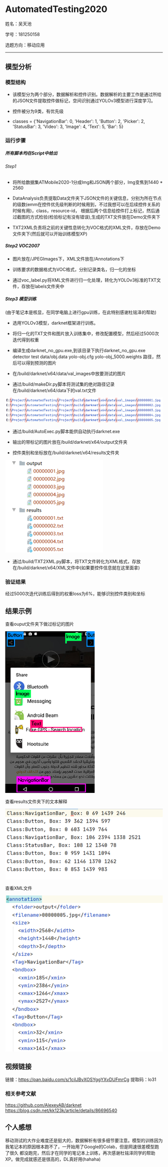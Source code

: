 # AutomatedTesting2020

姓名：吴天池

学号：181250158

选题方向：移动应用

***





## 模型分析

### 模型结构

- 该模型分为两个部分，数据解析和控件识别。数据解析的主要工作是通过所给的JSON文件提取控件做标记，空间识别通过YOLOv3模型进行深度学习。

- 控件被分为9类，有优先级

- classes = {'NavigationBar': 0, 'Header': 1, 'Button': 2, 'Picker': 2, 'StatusBar': 3, 'Video': 3, 'Image': 4,
            'Text': 5, 'Bar': 5}

### 运行步骤

##### 所有脚本均在Script中给出

###### Step1

- 将所给数据集ATMobile2020-1分成Img和JSON两个部分，Img变焦到1440 * 2560

- DataAnalysis负责提取Data文件夹下JSON文件的关键信息，分别为所在节点的级数(emm在控件优先级判断的时候用到，不过我想可以在后续控件关系的时候有用)，class，resource-id，
  根据后两个信息给控件打上标记，然后通过截图的方式检验(检验标记有没有错误),生成的TXT文件放在Demo文件夹下

- TXT2XML负责将之前的关键性息转化为VOC格式的XML文件，存放在Demo文件夹下(然后就可以开始训练模型XP)

##### Step2 VOC2007

- 图片放在/JPEGImages下，XML文件放在/Annotations下

- 训练要求的数据格式为VOC格式，分别记录类名，归一化的坐标

- 通过voc_label.py将XML文件进行归一化处理，转化为YOLOv3标准的TXT文件，存放在labels文件夹中

##### Step3 模型训练
(由于笔记本是核显，在同学电脑上进行gpu训练，在此特别感谢杜铭泽的帮助)

- 选用YOLOv3模型，darknet框架进行训练。

- 将归一化的TXT文件和图片放入训练集中，修改配置模型，然后经过5000次迭代得到权重

- 编译生成darknet_no_gpu.exe,到该目录下执行darknet_no_gpu.exe detector test data/obj.data yolo-obj.cfg yolo-obj_5000.weights 路径，然后可以得到预测的图片

- 在/build/darknet/x64/data/val_images中放要测试的图片

- 通过/build/makeDir.py脚本将测试集的绝对路径记录在/build/darknet/x64/data下的val.txt文件

![.img](Image/绝对路径.png)

- 通过/build/AutoExec.py脚本能供自动执行darknet.exe

- 输出的带标记的图片放在/build/darknet/x64/output文件夹

- 控件类别和坐标放在/build/darknet/x64/results文件夹

![.img](Image/测试结果.png)

- 通过/build/TXT2XML.py脚本，将TXT文件转化为XML格式，存放在/build/darknet/x64/XML文件中(如果要控件信息就在这里面拿)

### 验证结果

经过5000次迭代训练后得到的权重loss为6%，能够识别控件类别和坐标

## 结果示例

查看ouput文件夹下做过标记的图片

![.img](Image/图片标注.png)

查看results文件夹下的文本解释

![.img](Image/文本标注.png)

查看XML文件

![.img](Image/XML标注.png)

## 视频链接

链接：https://pan.baidu.com/s/1cilJBvXOSYggYXvDUFmrCg 
提取码：lo31 

### 相关参考文献

https://github.com/AlexeyAB/darknet
https://blog.csdn.net/kk123k/article/details/86696540

## 个人感想

移动测试的大作业难度还是挺大的，数据解析有很多细节要注意。模型的训练因为我笔记本的原因根本跑不了，一开始用了Google的Colab，但是网速很差模型跑了很久
都没跑完，然后才在同学的笔记本上训练，再次感谢杜铭泽同学的帮助XP。做完成就感还是很高的，DL真好用(hahaha)